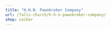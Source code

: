 ```yaml
---
title: "H.H.N. Pawnbroker Company"
url: /falls-church/h-h-n-pawnbroker-company/
shop: Leiher
---
```

